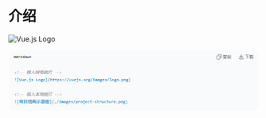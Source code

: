 # 介绍

<!-- 插入网络图片 -->

![Vue.js Logo](https://vuejs.org/images/logo.png)

<!-- 插入本地图片 -->

![图片引入示例](./demo.png)
